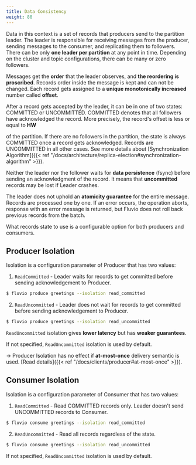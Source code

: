 ```yaml
---
title: Data Consistency
weight: 80
---
```

Data in this context is a set of records that producers send to the partition leader. The leader is responsible for receiving
messages from the producer, sending messages to the consumer, and replicating them to followers. There can be only **one leader
per partition** at any point in time. Depending on the cluster and topic configurations, there can be many or zero followers.

Messages get the **order** that the leader observes, and **the reordering is proscribed**. Records order inside the message 
is kept and can not be changed. Each record gets assigned to a **unique monotonically increased** number called **offset**.

After a record gets accepted by the leader, it can be in one of two states: COMMITTED or UNCOMMITTED. COMMITTED denotes 
that all followers have acknowledged the record. More precisely, the record's offset is less or equal to **HW**
<!-- TODO clarify HW in this context -->

of the partition. If there are no followers in the partition, the state is always COMMITTED once
a record gets acknowledged. Records are UNCOMMITTED in all other cases. 
See more details about [Synchronization Algorithm]({{< ref "/docs/architecture/replica-election#synchronization-algorithm" >}}).

Neither the leader nor the follower waits for **data persistence** (fsync) before sending an acknowledgment of the record. It means that
**uncommitted** records may be lost if Leader crashes.

The leader does not uphold an **atomicity guarantee** for the entire message. Records are processed one by one. If an error occurs, 
the operation aborts, response with an error message is returned, but Fluvio does not roll back previous records from the batch. 

What records state to use is a configurable option for both producers and consumers.

## Producer Isolation
Isolation is a configuration parameter of Producer that has two values:

1. `ReadCommitted` - Leader waits for records to get committed before sending acknowledgement to Producer.
```bash
$ fluvio produce greetings --isolation read_committed
```
<!-- TODO recommend change read-commited to ack_committed -->

2. `ReadUncommitted` - Leader does not wait for records to get committed before sending acknowledgement to Producer.
```bash
$ fluvio produce greetings --isolation read_uncommitted
```

`ReadUncommitted` isolation gives **lower latency** but has **weaker guarantees**. 

If not specified, `ReadUncommitted` isolation is used by default.

-> Producer Isolation has no effect if **at-most-once** delivery semantic is used. [Read details]({{< ref "/docs/clients/producer#at-most-once" >}}).

## Consumer Isolation
Isolation is a configuration parameter of Consumer that has two values:

1. `ReadCommitted` - Read COMMITTED records only. Leader doesn't send UNCOMMITTED records to Consumer.
```bash
$ fluvio consume greetings --isolation read_committed
```

2. `ReadUncommitted` - Read all records regardless of the state.
```bash
$ fluvio consume greetings --isolation read_uncommitted
```

If not specified, `ReadUncommitted` isolation is used by default.



